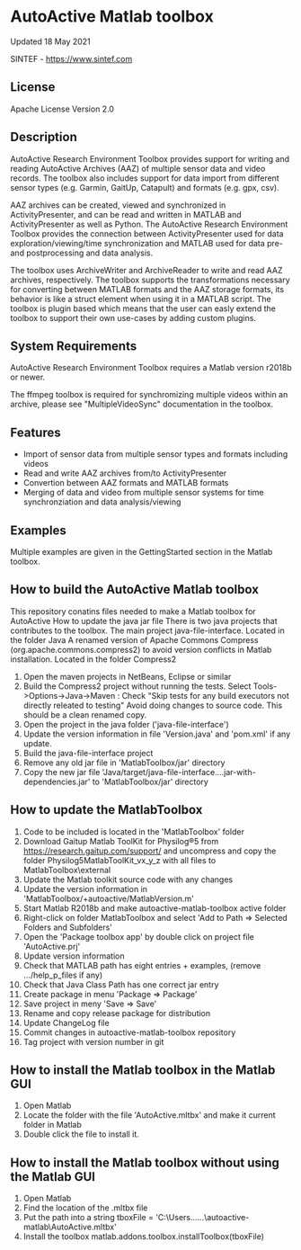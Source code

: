 # AutoActive Matlab toolbox
Updated 18 May 2021

SINTEF - https://www.sintef.com

## License
Apache License Version 2.0

## Description
AutoActive Research Environment Toolbox provides support for writing and reading AutoActive Archives (AAZ) of multiple sensor data and video records. The toolbox also includes support for data import from different sensor types (e.g. Garmin, GaitUp, Catapult) and formats (e.g. gpx, csv). 

AAZ archives can be created, viewed and synchronized in ActivityPresenter, and can be read and written in MATLAB and ActivityPresenter as well as Python. The AutoActive Research Environment Toolbox provides the connection between ActivityPresenter used for data exploration/viewing/time synchronization and MATLAB used for data pre- and postprocessing and data analysis.   

The toolbox uses ArchiveWriter and ArchiveReader to write and read AAZ archives, respectively. The toolbox supports the transformations necessary for converting between MATLAB formats and the AAZ storage formats, its behavior is like a struct element when using it in a MATLAB script. The toolbox is plugin based which means that the user can easly extend the toolbox to support their own use-cases by adding custom plugins. 

## System Requirements
AutoActive Research Environment Toolbox requires a Matlab version r2018b or newer.

The ffmpeg toolbox is required for synchromizing multiple videos within an archive, please see "MultipleVideoSync" documentation in the toolbox.

## Features
- Import of sensor data from multiple sensor types and formats including videos
- Read and write AAZ archives from/to ActivityPresenter
- Convertion between AAZ formats and MATLAB formats
- Merging of data and video from multiple sensor systems for time synchronziation and data analysis/viewing

## Examples
Multiple examples are given in the GettingStarted section in the Matlab toolbox.

## How to build the AutoActive Matlab toolbox
This repository conatins files needed to make a Matlab toolbox for AutoActive
How to update the java jar file
There is two java projects that contributes to the toolbox.
  The main project java-file-interface.
     Located in the folder Java
  A renamed version of Apache Commons Compress (org.apache.commons.compress2) to avoid version conflicts in Matlab installation.
     Located in the folder Compress2
1) Open the maven projects in NetBeans, Eclipse or similar
2) Build the Compress2 project without running the tests. 
     Select Tools->Options->Java->Maven : Check "Skip tests for any build executors not directly releated to testing"
     Avoid doing changes to source code. This should be a clean renamed copy.
3) Open the project in the java folder ('java-file-interface')
4) Update the version information in file 'Version.java' and 'pom.xml' if any update.
5) Build the java-file-interface project
6) Remove any old jar file in 'MatlabToolbox/jar' directory
7) Copy the new jar file 'Java/target/java-file-interface....jar-with-dependencies.jar' to 'MatlabToolbox/jar' directory

## How to update the MatlabToolbox
1) Code to be included is located in the 'MatlabToolbox' folder
2) Download Gaitup Matlab ToolKit for Physilog®5 from https://research.gaitup.com/support/ and uncompress and copy the folder 
   Physilog5MatlabToolKit_vx_y_z with all files to MatlabToolbox\external
3) Update the Matlab toolkit source code with any changes
4) Update the version information in 'MatlabToolbox/+autoactive/MatlabVersion.m'
5) Start Matlab R2018b and make autoactive-matlab-toolbox active folder
6) Right-click on folder MatlabToolbox and select 'Add to Path => Selected Folders and Subfolders'
7) Open the 'Package toolbox app' by double click on project file 'AutoActive.prj'
8) Update version information
9) Check that MATLAB path has eight entries + examples, (remove .../help_p_files if any)
10) Check that Java Class Path has one correct jar entry
11) Create package in menu 'Package => Package'
12) Save project in meny 'Save => Save'
13) Rename and copy release package for distribution
14) Update ChangeLog file
15) Commit changes in autoactive-matlab-toolbox repository
16) Tag project with version number in git

## How to install the Matlab toolbox in the Matlab GUI
1) Open Matlab
2) Locate the folder with the file 'AutoActive.mltbx' and make it current folder in Matlab
3) Double click the file to install it.

## How to install the Matlab toolbox without using the Matlab GUI
1) Open Matlab
2) Find the location of the .mltbx file 
3) Put the path into a string 
   tboxFile = 'C:\Users\...\...\autoactive-matlab\AutoActive.mltbx'
4) Install the toolbox 
   matlab.addons.toolbox.installToolbox(tboxFile)
